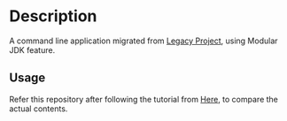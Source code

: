 # Description

A command line application migrated from [Legacy Project](https://github.com/onkar5891/spring-jdbc-legacy.git), using Modular JDK feature.

## Usage

Refer this repository after following the tutorial from [Here](https://medium.com/@kamatkar.onkar/from-legacy-to-modular-spring-app-3d41ebaf1fd9), to compare the actual contents.
